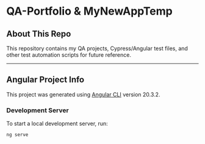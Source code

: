 # QA-Portfolio & MyNewAppTemp

## About This Repo
This repository contains my QA projects, Cypress/Angular test files, and other test automation scripts for future reference.

---

## Angular Project Info

This project was generated using [Angular CLI](https://github.com/angular/angular-cli) version 20.3.2.

### Development Server
To start a local development server, run:

```bash
ng serve
